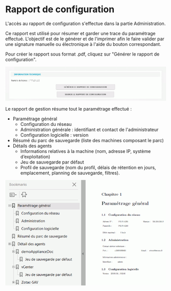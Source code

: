 # Rapport de configuration

 L'accès au rapport de configuration s'effectue dans la partie Administration.

Ce rapport est utilisé pour résumer et garder une trace du paramétrage effectué. L'objectif est de le générer et de l'imprimer afin le faire valider par une signature manuelle ou électronique à l'aide du bouton correspondant.

 Pour créer le rapport sous format .pdf, cliquez sur "Générer le rapport de configuration".  


![](../.gitbook/assets/acces_rapport_config%20%281%29.gif)

Le rapport de gestion résume tout le paramétrage effectué :

* Paramétrage général 
  * Configuration du réseau
  * Administration générale : identifiant et contact de l'administrateur
  * Configuration logicielle : version
* Résumé du parc de sauvegarde \(liste des machines composant le parc\)
* Détails des agents 
  * Informations relatives à la machine \(nom, adresse IP,  système d’exploitation\)
  * Jeu de sauvegarde par défaut
  *  Profil de sauvegarde \(nom du profil,  délais de rétention en jours, emplacement, planning de sauvegarde, filtres\).

![](../.gitbook/assets/rapport_config.gif)



